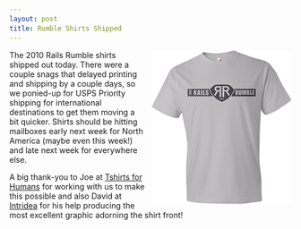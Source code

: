 ```yaml
---
layout: post
title: Rumble Shirts Shipped
---
```


<img src="/images/2010/10/shirt_front_mockup.png" style="width: 250px; float: right; margin: 0 0 10px 10px"/>

The 2010 Rails Rumble shirts shipped out today.  There were a couple snags that delayed printing and shipping by a couple days, so we ponied-up for USPS Priority shipping for international destinations to get them moving a bit quicker.  Shirts should be hitting mailboxes early next week for North America (maybe even this week!) and late next week for everywhere else.

A big thank-you to Joe at <a href="http://www.tshirtsforhumans.com/">Tshirts for Humans</a> for working with us to make this possible and also David at <a href="http://intridea.com/">Intridea</a> for his help producing the most excellent graphic adorning the shirt front!
